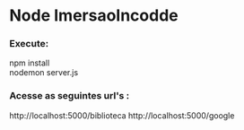 # Node ImersaoIncodde

<h3>Execute:</h3> 
npm install <br />
nodemon server.js

<h3>Acesse as seguintes url's :</h3> 

http://localhost:5000/biblioteca
http://localhost:5000/google
